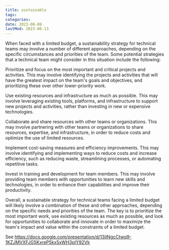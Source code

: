 ```yaml
---
title: sustainable
tags:
categories:
date: 2023-06-08
lastMod: 2023-06-13
---
```

When faced with a limited budget, a sustainability strategy for technical teams may involve a number of different approaches, depending on the specific circumstances and priorities of the team. Some potential strategies that a technical team might consider in this situation include the following:

Prioritize and focus on the most important and critical projects and activities. This may involve identifying the projects and activities that will have the greatest impact on the team's goals and objectives, and prioritizing these over other lower-priority work.

Use existing resources and infrastructure as much as possible. This may involve leveraging existing tools, platforms, and infrastructure to support new projects and activities, rather than investing in new or expensive technologies.

Collaborate and share resources with other teams or organizations. This may involve partnering with other teams or organizations to share resources, expertise, and infrastructure, in order to reduce costs and optimize the use of limited resources.

Implement cost-saving measures and efficiency improvements. This may involve identifying and implementing ways to reduce costs and increase efficiency, such as reducing waste, streamlining processes, or automating repetitive tasks.

Invest in training and development for team members. This may involve providing team members with opportunities to learn new skills and technologies, in order to enhance their capabilities and improve their productivity.

Overall, a sustainable strategy for technical teams facing a limited budget will likely involve a combination of these and other approaches, depending on the specific needs and priorities of the team. The key is to prioritize the most important work, use existing resources as much as possible, and look for opportunities to collaborate and innovate in order to maximize the team's impact and value within the constraints of a limited budget.



See https://docs.google.com/presentation/d/13jINgcCtwq9-1KZJMVXFJG5KxreP5kx5xWH3plY92Vk
